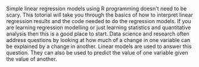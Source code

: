 Simple linear regression models using R programming doesn't need to be scary. This totorial will take you through the basics of how to interpret linear regression results and the code needed to do the regression models. If you are learning regression modelling or just learning statistics and quantitative analysis then this is a good place to start.  Data science and research often address questions by looking at how much of a change in one variable can be explained by a change in another. Linear models are used to answer this question. They can also be used to predict the value of one variable given the value of another.
